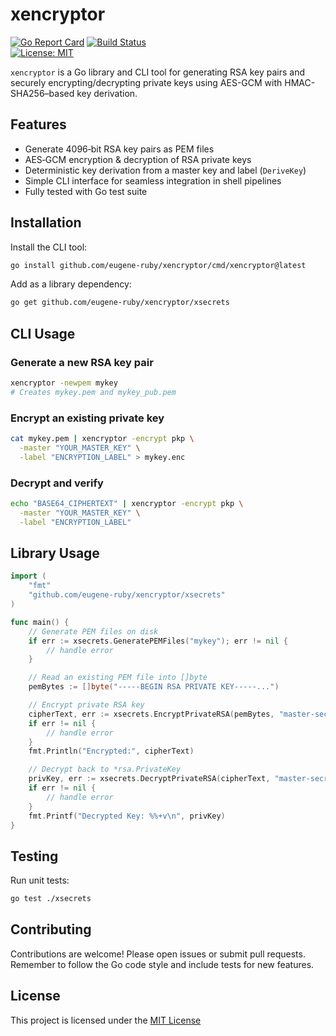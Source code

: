 # xencryptor

[![Go Report Card](https://goreportcard.com/badge/github.com/eugene-ruby/xencryptor)](https://goreportcard.com/report/github.com/eugene-ruby/xencryptor) 
[![Build Status](https://github.com/eugene-ruby/xencryptor/actions/workflows/ci.yml/badge.svg)](https://github.com/eugene-ruby/xencryptor/actions)  
[![License: MIT](https://img.shields.io/badge/License-MIT-yellow.svg)](LICENSE)

`xencryptor` is a Go library and CLI tool for generating RSA key pairs and securely encrypting/decrypting private keys using AES-GCM with HMAC-SHA256–based key derivation.

## Features

- Generate 4096‑bit RSA key pairs as PEM files
- AES‑GCM encryption & decryption of RSA private keys
- Deterministic key derivation from a master key and label (`DeriveKey`)
- Simple CLI interface for seamless integration in shell pipelines
- Fully tested with Go test suite

## Installation

Install the CLI tool:
```bash
go install github.com/eugene-ruby/xencryptor/cmd/xencryptor@latest
```

Add as a library dependency:
```bash
go get github.com/eugene-ruby/xencryptor/xsecrets
```

## CLI Usage

### Generate a new RSA key pair

```bash
xencryptor -newpem mykey
# Creates mykey.pem and mykey_pub.pem
```

### Encrypt an existing private key

```bash
cat mykey.pem | xencryptor -encrypt pkp \
  -master "YOUR_MASTER_KEY" \
  -label "ENCRYPTION_LABEL" > mykey.enc
```

### Decrypt and verify

```bash
echo "BASE64_CIPHERTEXT" | xencryptor -encrypt pkp \
  -master "YOUR_MASTER_KEY" \
  -label "ENCRYPTION_LABEL"
```

## Library Usage

```go
import (
    "fmt"
    "github.com/eugene-ruby/xencryptor/xsecrets"
)

func main() {
    // Generate PEM files on disk
    if err := xsecrets.GeneratePEMFiles("mykey"); err != nil {
        // handle error
    }

    // Read an existing PEM file into []byte
    pemBytes := []byte("-----BEGIN RSA PRIVATE KEY-----...")

    // Encrypt private RSA key
    cipherText, err := xsecrets.EncryptPrivateRSA(pemBytes, "master-secret", "label")
    if err != nil {
        // handle error
    }
    fmt.Println("Encrypted:", cipherText)

    // Decrypt back to *rsa.PrivateKey
    privKey, err := xsecrets.DecryptPrivateRSA(cipherText, "master-secret", "label")
    if err != nil {
        // handle error
    }
    fmt.Printf("Decrypted Key: %%+v\n", privKey)
}
```

## Testing

Run unit tests:
```bash
go test ./xsecrets
```

## Contributing

Contributions are welcome! Please open issues or submit pull requests.  
Remember to follow the Go code style and include tests for new features.

## License

This project is licensed under the [MIT License](/LICENSE)

